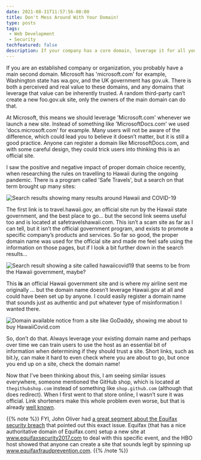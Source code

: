 ```yaml
---
date: 2021-08-31T11:57:56-08:00
title: Don't Mess Around With Your Domain!
type: posts
tags:
 - Web Development
 - Security
techfeatured: false
description: If your company has a core domain, leverage it for all your sites, instead of making new ones.
---
```


If you are an established company or organization, you probably have a main second domain. Microsoft has 'microsoft.com' for example, Washington state has wa.gov, and the UK government has gov.uk. There is both a perceived and real value to these domains, and any domains that leverage that value can be inherently trusted. A random third-party can’t create a new foo.gov.uk site, only the owners of the main domain can do that.

At Microsoft, this means we should leverage 'Microsoft.com' whenever we launch a new site. Instead of something like 'MicrosoftDocs.com' we used 'docs.microsoft.com' for example. Many users will not be aware of the difference, which could lead you to believe it doesn’t matter, but it is still a good practice. Anyone can register a domain like MicrosoftDocs.com, and with some careful design, they could trick users into thinking this is an official site.

I saw the positive and negative impact of proper domain choice recently, when researching the rules on travelling to Hawaii during the ongoing pandemic. There is a program called 'Safe Travels', but a search on that term brought up many sites:

![Search results showing many results around Hawaii and COVID-19](/images/domains/FullSearchResults.png)

The first link is to travel.hawaii.gov, an official site run by the Hawaii state government, and the best place to go… but the second link seems useful too and is located at safetravelshawaii.com. This isn’t a scam site as far as I can tell, but it isn’t the official government program, and exists to promote a specific company’s products and services. So far so good, the proper domain name was used for the official site and made me feel safe using the information on those pages, but if I look a bit further down in the search results… 

![Search result showing a site called hawaiicovid19 that seems to be from the Hawaii government, maybe?](/images/domains/SearchResult.png)

This **is** an official Hawaii government site and is where my airline sent me originally … but the domain name doesn’t leverage Hawaii.gov at all and could have been set up by anyone. I could easily register a domain name that sounds just as authentic and put whatever type of misinformation I wanted there.

![Domain available notice from a site like GoDaddy, showing me about to buy HawaiiCovid.com](/images/domains/HawaiiCovid.png)

So, don’t do that. Always leverage your existing domain name and perhaps over time we can train users to use the host as an essential bit of information when determining if they should trust a site. Short links, such as bit.ly, can make it hard to even check where you are about to go, but once you end up on a site, check the domain name!

Now that I’ve been thinking about this, I am seeing similar issues everywhere, someone mentioned the GitHub shop, which is located at `thegithubshop.com` instead of something like `shop.github.com` (although that does redirect). When I first went to that store online, I wasn’t sure it was official. Link shorteners make this whole problem even worse, but that is already [well known](https://safecomputing.umich.edu/be-aware/phishing-and-suspicious-email/shortened-url-security).

{{% note %}}
FYI, John Oliver had [a great segment about the Equifax security breach](https://www.youtube.com/watch?v=mPjgRKW_Jmk) that pointed out this exact issue. Equifax (that has a nice authoritative domain of Equifax.com) setup a new site at www.equifaxsecurity2017.com to deal with this specific event, and the HBO host showed that anyone can create a site that sounds legit by spinning up www.equifaxfraudprevention.com.
{{% /note %}}

